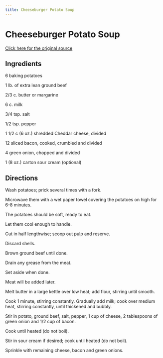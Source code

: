 ```yaml
---
title: Cheeseburger Potato Soup
---
```


<head>
<meta charset="UTF-8">
</head>
<h1>Cheeseburger Potato Soup</h1>
<a href="http://www.cookbooks.com/Recipe-Details.aspx?id=20115/">Click here for the original source</a>
<h2>Ingredients</h2>
<p></p>
<p>6 baking potatoes</p>
<p> </p>
<p>1 lb. of extra lean ground beef</p>
<p> </p>
<p>2/3 c. butter or margarine</p>
<p> </p>
<p>6 c. milk</p>
<p> </p>
<p>3/4 tsp. salt</p>
<p> </p>
<p>1/2 tsp. pepper</p>
<p> </p>
<p>1 1/2 c (6 oz.) shredded Cheddar cheese, divided</p>
<p> </p>
<p>12 sliced bacon, cooked, crumbled and divided</p>
<p> </p>
<p>4 green onion, chopped and divided</p>
<p> </p>
<p>1 (8 oz.) carton sour cream (optional)</p>
<p></p>
<h2>Directions</h2>

<p></p>
<p>Wash potatoes; prick several times with a fork.</p>
<p> </p>
<p>Microwave them with a wet paper towel covering the potatoes on high for 6-8 minutes.</p>
<p> </p>
<p>The potatoes should be soft, ready to eat.</p>
<p> </p>
<p>Let them cool enough to handle.</p>
<p> </p>
<p>Cut in half lengthwise; scoop out pulp and reserve.</p>
<p> </p>
<p>Discard shells.</p>
<p> </p>
<p>Brown ground beef until done.</p>
<p> </p>
<p>Drain any grease from the meat.</p>
<p> </p>
<p>Set aside when done.</p>
<p> </p>
<p>Meat will be added later.</p>
<p> </p>
<p>Melt butter in a large kettle over low heat; add flour, stirring until smooth.</p>
<p> </p>
<p>Cook 1 minute, stirring constantly. Gradually add milk; cook over medium heat, stirring constantly, until thickened and bubbly.</p>
<p> </p>
<p>Stir in potato, ground beef, salt, pepper, 1 cup of cheese, 2 tablespoons of green onion and 1/2 cup of bacon.</p>
<p> </p>
<p>Cook until heated (do not boil).</p>
<p> </p>
<p>Stir in sour cream if desired; cook until heated (do not boil).</p>
<p> </p>
<p>Sprinkle with remaining cheese, bacon and green onions.</p>
<p></p>
